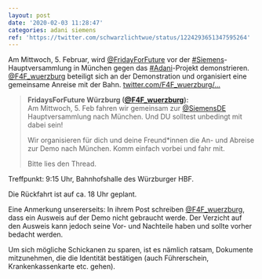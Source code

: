 ```yaml
---
layout: post
date: '2020-02-03 11:28:47'
categories: adani siemens
ref: 'https://twitter.com/schwarzlichtwue/status/1224293651347595264'
---
```

Am Mittwoch, 5. Februar, wird [@FridayForFuture](https://twitter.com/FridayForFuture) vor der [#Siemens](/t/siemens)-Hauptversammlung in München gegen das [#Adani](/t/adani)-Projekt demonstrieren. [@F4F_wuerzburg](https://twitter.com/F4F_wuerzburg) beteiligt sich an der Demonstration und organisiert eine gemeinsame Anreise mit der Bahn.  [twitter.com/F4F_wuerzburg/…](https://twitter.com/F4F_wuerzburg/status/1223413389281701888)
> <b>FridaysForFuture Würzburg ([@F4F_wuerzburg](https://twitter.com/F4F_wuerzburg)):</b>  
>Am Mittwoch, 5. Feb fahren wir gemeinsam zur [@SiemensDE](https://twitter.com/SiemensDE) Hauptversammlung nach München. Und DU solltest unbedingt mit dabei sein!  
>  
>Wir organisieren für dich und deine Freund\*innen die An- und Abreise zur Demo nach München. Komm einfach vorbei und fahr mit.   
>  
>  
>  
>Bitte lies den Thread.   



Treffpunkt: 9:15 Uhr, Bahnhofshalle des Würzburger HBF.

Die Rückfahrt ist auf ca. 18 Uhr geplant.



Eine Anmerkung unsererseits: In ihrem Post schreiben [@F4F_wuerzburg](https://twitter.com/F4F_wuerzburg), dass ein Ausweis auf der Demo nicht gebraucht werde. Der Verzicht auf den Ausweis kann jedoch seine Vor- und Nachteile haben und sollte vorher bedacht werden.



Um sich mögliche Schickanen zu sparen, ist es nämlich ratsam, Dokumente mitzunehmen, die die Identität bestätigen (auch Führerschein, Krankenkassenkarte etc. gehen).

